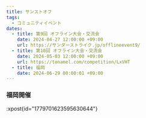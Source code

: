 ```yaml
---
title: サンストオフ
tags:
  - コミュニティイベント
dates:
  - title: 第9回 オフライン大会・交流会
    date: 2024-04-27 12:00:00 +09:00
    url: https://サンダーストライク.jp/offlineevent9/
  - title: 第10回 オフライン大会・交流会
    date: 2024-05-03 12:00:00 +09:00
    url: https://tonamel.com/competition/LxVHT
  - title: 福岡
    date: 2024-06-29 00:00:01 +09:00
---
```


### 福岡開催
:xpost{id="1779701623595630644"}
